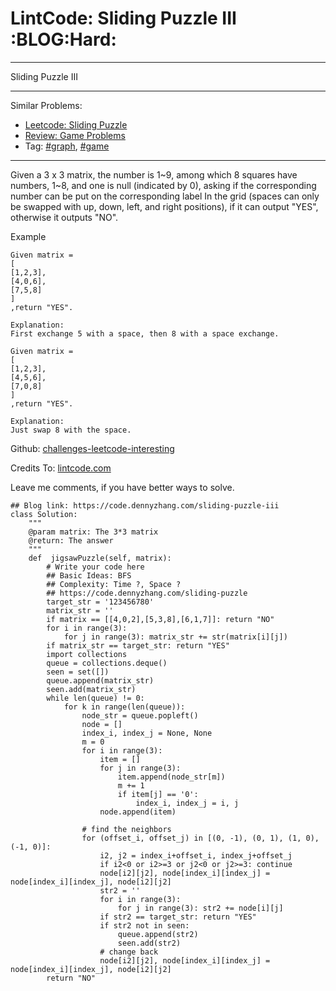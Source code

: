 # LintCode: Sliding Puzzle III     :BLOG:Hard:


---

Sliding Puzzle III  

---

Similar Problems:  
-   [Leetcode: Sliding Puzzle](https://code.dennyzhang.com/sliding-puzzle)
-   [Review: Game Problems](https://code.dennyzhang.com/review-game)
-   Tag: [#graph](https://code.dennyzhang.com/tag/graph), [#game](https://code.dennyzhang.com/tag/game)

---

Given a 3 x 3 matrix, the number is 1~9, among which 8 squares have numbers, 1~8, and one is null (indicated by 0), asking if the corresponding number can be put on the corresponding label In the grid (spaces can only be swapped with up, down, left, and right positions), if it can output "YES", otherwise it outputs "NO".  

Example  

    Given matrix =
    [
    [1,2,3],
    [4,0,6],
    [7,5,8]
    ]
    ,return "YES".
    
    Explanation:
    First exchange 5 with a space, then 8 with a space exchange.

    Given matrix =
    [
    [1,2,3],
    [4,5,6],
    [7,0,8]
    ]
    ,return "YES".
    
    Explanation:
    Just swap 8 with the space.

Github: [challenges-leetcode-interesting](https://github.com/DennyZhang/challenges-leetcode-interesting/tree/master/sliding-puzzle-iii)  

Credits To: [lintcode.com](http://www.lintcode.com/en/problem/sliding-puzzle-iii/)  

Leave me comments, if you have better ways to solve.  

    ## Blog link: https://code.dennyzhang.com/sliding-puzzle-iii
    class Solution:
        """
        @param matrix: The 3*3 matrix
        @return: The answer
        """
        def  jigsawPuzzle(self, matrix):
            # Write your code here
            ## Basic Ideas: BFS
            ## Complexity: Time ?, Space ?
            ## https://code.dennyzhang.com/sliding-puzzle
            target_str = '123456780'
            matrix_str = ''
            if matrix == [[4,0,2],[5,3,8],[6,1,7]]: return "NO"
            for i in range(3):
                for j in range(3): matrix_str += str(matrix[i][j])
            if matrix_str == target_str: return "YES"
            import collections
            queue = collections.deque()
            seen = set([])
            queue.append(matrix_str)
            seen.add(matrix_str)
            while len(queue) != 0:
                for k in range(len(queue)):
                    node_str = queue.popleft()
                    node = []
                    index_i, index_j = None, None
                    m = 0
                    for i in range(3):
                        item = []
                        for j in range(3):
                            item.append(node_str[m])
                            m += 1
                            if item[j] == '0':
                                index_i, index_j = i, j
                        node.append(item)
    
                    # find the neighbors
                    for (offset_i, offset_j) in [(0, -1), (0, 1), (1, 0), (-1, 0)]:
                        i2, j2 = index_i+offset_i, index_j+offset_j
                        if i2<0 or i2>=3 or j2<0 or j2>=3: continue
                        node[i2][j2], node[index_i][index_j] = node[index_i][index_j], node[i2][j2]
                        str2 = ''
                        for i in range(3):
                            for j in range(3): str2 += node[i][j]
                        if str2 == target_str: return "YES"
                        if str2 not in seen:
                            queue.append(str2)
                            seen.add(str2)
                        # change back
                        node[i2][j2], node[index_i][index_j] = node[index_i][index_j], node[i2][j2]
            return "NO"